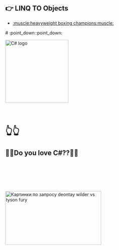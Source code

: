 ## :point_right: LINQ TO Objects
<ul>
<li><a href="https://en.wikipedia.org/wiki/Heavyweight">:muscle:heavyweight boxing champions:muscle:</a>
</ul>
# :point_down::point_down:
<p > <img src="https://e3.365dm.com/18/12/1096x616/skynews-deontay-wilder-tyson-fury_4506269.jpg?20181202064233" alt="C# logo" style="float:center; margin-right:25px;" width="200" height="200"></p><br/>

# :point_up_2::point_up_2: 

 ## :blue_heart::green_heart:Do you love C#??:green_heart::blue_heart:

<img class="irc_mi" src="https://e3.365dm.com/18/12/1096x616/skynews-deontay-wilder-tyson-fury_4506269.jpg?20181202064233" onload="typeof google==='object'&amp;&amp;google.aft&amp;&amp;google.aft(this)" width="304" height="171" style="margin-top: 91px;" alt="Картинки по запросу deontay wilder vs tyson fury">
